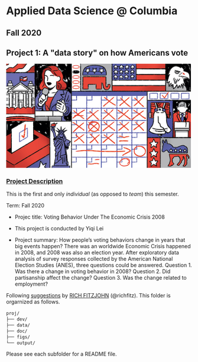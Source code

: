 # Applied Data Science @ Columbia
## Fall 2020
## Project 1: A "data story" on how Americans vote

<img src="figs/title1.jpeg" width="500">

### [Project Description](doc/)
This is the first and only *individual* (as opposed to *team*) this semester. 

Term: Fall 2020

+ Projec title: Voting Behavior Under The Economic Crisis 2008
+ This project is conducted by Yiqi Lei

+ Project summary: How people’s voting behaviors change in years that big events happen? There was an worldwide Economic Crisis happened in 2008, and 2008 was also an election year. After exploratory data analysis of survey responses collected by the American National Election Studies (ANES), three questions could be answered. Question 1. Was there a change in voting behavior in 2008? Question 2. Did partisanship affect the change?
Question 3. Was the change related to employment?

Following [suggestions](http://nicercode.github.io/blog/2013-04-05-projects/) by [RICH FITZJOHN](http://nicercode.github.io/about/#Team) (@richfitz). This folder is orgarnized as follows.

```
proj/
├── dev/
├── data/
├── doc/
├── figs/
└── output/
```

Please see each subfolder for a README file.
